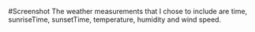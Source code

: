 #Screenshot
The weather measurements that I chose to include are time, sunriseTime, sunsetTime, temperature, humidity and wind speed.
